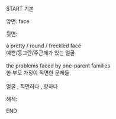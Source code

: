 START
기본

앞면:
face


뒷면:
<div>a pretty / round / freckled face </div><div>예쁜/동그란/주근깨가 있는 얼굴</div><div><br></div><div><div>the problems faced by one-parent families </div><div>한 부모 가정이 직면한 문제들</div></div><div><br></div><div>얼굴 , 직면하다 , 향하다</div>


해석:
<!--ID: 1746614453877-->
END